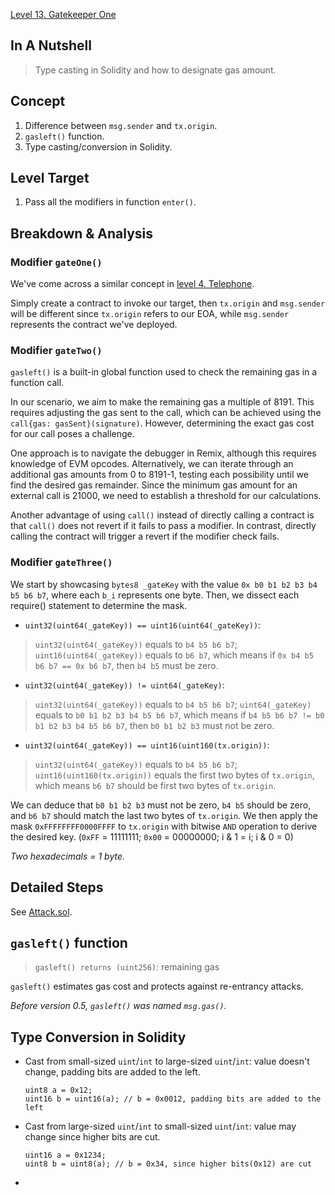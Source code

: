 [Level 13. Gatekeeper One](https://ethernaut.openzeppelin.com/level/0xb5858B8EDE0030e46C0Ac1aaAedea8Fb71EF423C)

## In A Nutshell

> Type casting in Solidity and how to designate gas amount.

## Concept

1. Difference between `msg.sender` and `tx.origin`.
2. `gasleft()` function.
3. Type casting/conversion in Solidity.

## Level Target

1. Pass all the modifiers in function `enter()`.

## Breakdown & Analysis

### Modifier `gateOne()`
We've come across a similar concept in [level 4. Telephone](https://github.com/timou0911/Ethernaut_Writeup/blob/main/04.%20Telephone%20%E2%98%85%E2%98%86%E2%98%86%E2%98%86%E2%98%86/README.md).

Simply create a contract to invoke our target, then `tx.origin` and `msg.sender` will be different since `tx.origin` refers to our EOA, while `msg.sender` represents the contract we've deployed.

### Modifier `gateTwo()`
`gasleft()` is a built-in global function used to check the remaining gas in a function call.

In our scenario, we aim to make the remaining gas a multiple of 8191. This requires adjusting the gas sent to the call, which can be achieved using the `call{gas: gasSent}(signature)`. However, determining the exact gas cost for our call poses a challenge.

One approach is to navigate the debugger in Remix, although this requires knowledge of EVM opcodes. Alternatively, we can iterate through an additional gas amounts from 0 to 8191-1, testing each possibility until we find the desired gas remainder. Since the minimum gas amount for an external call is 21000, we need to establish a threshold for our calculations.

Another advantage of using `call()` instead of directly calling a contract is that `call()` does not revert if it fails to pass a modifier. In contrast, directly calling the contract will trigger a revert if the modifier check fails.

### Modifier `gateThree()`
We start by showcasing `bytes8 _gateKey` with the value `0x b0 b1 b2 b3 b4 b5 b6 b7`, where each `b_i` represents one byte. Then, we dissect each require() statement to determine the mask.

* `uint32(uint64(_gateKey)) == uint16(uint64(_gateKey))`:

>`uint32(uint64(_gateKey))` equals to `b4 b5 b6 b7`; `uint16(uint64(_gateKey))` equals to `b6 b7`, which means if `0x b4 b5 b6 b7 == 0x b6 b7`, then `b4 b5` must be zero.

* `uint32(uint64(_gateKey)) != uint64(_gateKey)`:

>`uint32(uint64(_gateKey))` equals to `b4 b5 b6 b7`; `uint64(_gateKey)` equals to `b0 b1 b2 b3 b4 b5 b6 b7`, which means if `b4 b5 b6 b7 != b0 b1 b2 b3 b4 b5 b6 b7`, then `b0 b1 b2 b3` must not be zero.

* `uint32(uint64(_gateKey)) == uint16(uint160(tx.origin))`:

>`uint32(uint64(_gateKey))` equals to `b4 b5 b6 b7`; `uint16(uint160(tx.origin))` equals the first two bytes of `tx.origin`, which means `b6 b7` should be first two bytes of `tx.origin`.

We can deduce that `b0 b1 b2 b3` must not be zero, `b4 b5` should be zero, and `b6 b7` should match the last two bytes of `tx.origin`. We then apply the mask `0xFFFFFFFF0000FFFF` to `tx.origin` with bitwise `AND` operation to derive the desired key. (`0xFF` = 11111111; `0x00` = 00000000; i & 1 = i; i & 0 = 0)

_Two hexadecimals = 1 byte._

## Detailed Steps

See [Attack.sol](https://github.com/timou0911/Ethernaut_Writeup/blob/main/13.%20Gatekeeper%20One%20%E2%98%85%E2%98%85%E2%98%85%E2%98%85%E2%98%86/Attack.sol).

## `gasleft()` function

> `gasleft() returns (uint256)`: remaining gas

`gasleft()` estimates gas cost and protects against re-entrancy attacks.

_Before version 0.5, `gasleft()` was named `msg.gas()`._

## Type Conversion in Solidity

* Cast from small-sized `uint`/`int` to large-sized `uint`/`int`: value doesn't change, padding bits are added to the left.

     ```Solidity
     uint8 a = 0x12;
     uint16 b = uint16(a); // b = 0x0012, padding bits are added to the left
     ```
      
* Cast from large-sized `uint`/`int` to small-sized `uint`/`int`: value may change since higher bits are cut.

     ```Solidity
     uint16 a = 0x1234;
     uint8 b = uint8(a); // b = 0x34, since higher bits(0x12) are cut
     ```
* 

    
